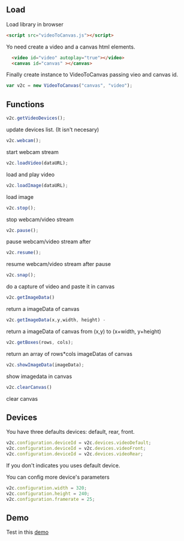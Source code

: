 ## Load
  
Load library in browser 
 
```html
<script src="videoToCanvas.js"></script>
```

Yo need create a video and a canvas html elements.

```html
  <video id="video" autoplay="true"></video>
  <canvas id="canvas" ></canvas>
```

Finally create instance to VideoToCanvas passing vieo and canvas id.

```js
var v2c = new VideoToCanvas("canvas", "video");
```

## Functions

```js
v2c.getVideoDevices();
```
update devices list. (It isn't necesary)

```js
v2c.webcam();
```
start webcam stream

```js
v2c.loadVideo(dataURL);
```
load and play video
	
```js  
v2c.loadImage(dataURL);
```
load image

```js
v2c.stop();
```
stop webcam/video stream

```js  
v2c.pause();
```
pause webcam/video stream after

```js
v2c.resume();
```
resume webcam/video stream after pause

```js
v2c.snap();
```
do a capture of video and paste it in canvas

```js
v2c.getImageData()
```
return a imageData of canvas

```js
v2c.getImageData(x,y,width, height) - 
```
return a imageData of canvas from (x,y) to (x+width, y+height)

```js
v2c.getBoxes(rows, cols);
```
return an array of rows*cols imageDatas of canvas

```js
v2c.showImageData(imageData);
```
show imagedata in canvas

```js
v2c.clearCanvas()
```
clear canvas

## Devices

You have three defaults devices: default, rear, front.

```js
v2c.configuration.deviceId = v2c.devices.videoDefault;
v2c.configuration.deviceId = v2c.devices.videoFront;
v2c.configuration.deviceId = v2c.devices.videoRear;
```
If you don't indicates you uses default device.

You can config more device's parameters

```js
v2c.configuration.width = 320;
v2c.configuration.height = 240;
v2c.configuration.framerate = 25;
```

## Demo

Test in this [demo](https://cubiwan.github.io/videoToCanvas/demo.html)

